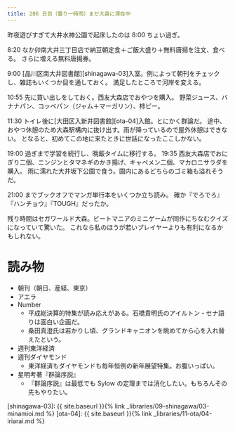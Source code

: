 ```yaml
---
title: 206 日目（曇り一時雨）まだ大森に滞在中
---
```


昨夜遊びすぎて大井水神公園で起床したのは 8:00 ちょい過ぎ。

8:20 なか卯南大井三丁目店で納豆朝定食＋ご飯大盛り＋無料唐揚を注文、食べる。
さらに増える無料唐揚券。

9:00 [品川区南大井図書館][shinagawa-03]入室。例によって朝刊をチェックし、雑誌もいくつか目を通しておく。
満足したところで河岸を変える。

10:55 先に買い出しをしておく。西友大森店でおやつを購入。
野菜ジュース、バナナパン、コッペパン（ジャム＋マーガリン）、柿ピー。

11:30 トイレ後に[大田区入新井図書館][ota-04]入館。とにかく群論だ。
途中、おやつ休憩のため大森駅構内に抜け出す。雨が降っているので屋外休憩はできない。
となると、初めてこの地に来たときに世話になったここしかない。

19:00 過ぎまで学習を続行し、晩飯タイムに移行する。
19:35 西友大森店でおにぎり二個、ニンジンとタマネギのかき揚げ、キャベメン二個、マカロニサラダを購入。
雨に濡れた大井坂下公園で食う。園内にあるどちらのゴミ箱も溢れそうだ。

21:00 までブックオフでマンガ単行本をいくつか立ち読み。
確か『でろでろ』『ハンチョウ』『TOUGH』だったか。

残り時間はセガワールド大森。ビートマニアのミニゲームが同作にちなむクイズになっていて驚いた。
これなら私のほうが若いプレイヤーよりも有利になるかもしれない。

# 読み物

* 朝刊（朝日、産経、東京）
* アエラ
* Number
  * 平成総決算的特集が読み応えがある。石橋貴明氏のアイルトン・セナ語りは面白い企画だ。
  * 桑田真澄氏は若かりし頃、グランドキャニオンを眺めてから心を入れ替えたという。
* 週刊東洋経済
* 週刊ダイヤモンド
  * 東洋経済もダイヤモンドも毎年恒例の新年展望特集。お腹いっぱい。
* 星明考著『群論序説』
  * 『群論序説』は最低でも Sylow の定理までは消化したい。もちろんその先もやりたい。

[shinagawa-03]: {{ site.baseurl }}{% link _libraries/09-shinagawa/03-minamioi.md %}
[ota-04]: {{ site.baseurl }}{% link _libraries/11-ota/04-iriarai.md %}
